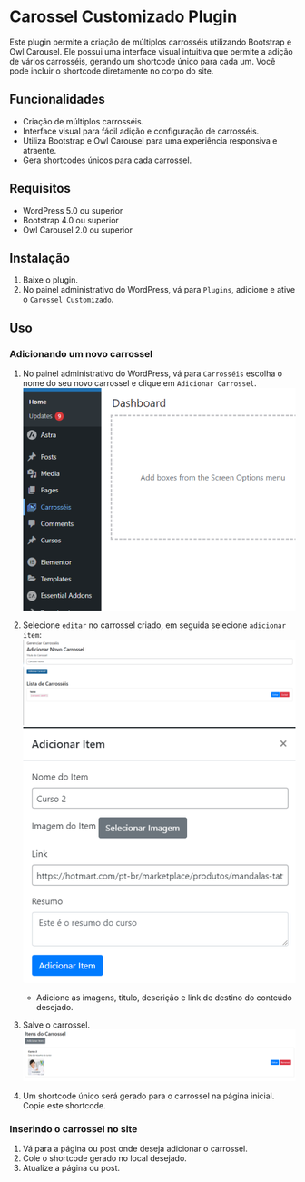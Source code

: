 # Carossel Customizado Plugin

Este plugin permite a criação de múltiplos carrosséis utilizando Bootstrap e Owl Carousel. Ele possui uma interface visual intuitiva que permite a adição de vários carrosséis, gerando um shortcode único para cada um. Você pode incluir o shortcode diretamente no corpo do site.

## Funcionalidades

- Criação de múltiplos carrosséis.
- Interface visual para fácil adição e configuração de carrosséis.
- Utiliza Bootstrap e Owl Carousel para uma experiência responsiva e atraente.
- Gera shortcodes únicos para cada carrossel.

## Requisitos

- WordPress 5.0 ou superior
- Bootstrap 4.0 ou superior
- Owl Carousel 2.0 ou superior

## Instalação

1. Baixe o plugin.
3. No painel administrativo do WordPress, vá para `Plugins`, adicione e ative o `Carossel Customizado`.

## Uso

### Adicionando um novo carrossel

1. No painel administrativo do WordPress, vá para `Carrosséis` escolha o nome do seu novo carrossel e clique em `Adicionar Carrossel`.
   <br>
 ![Adição de carrossel](imagens/toggle1.png)

3. Selecione `editar` no carrossel criado, em seguida selecione `adicionar item`:
 ![Adição de carrossel](imagens/adc%20carrossel.png)
 ![Adição de carrossel](imagens/adccarrossel2.png)
    - Adicione as imagens, titulo, descrição e link de destino do conteúdo desejado.
4. Salve o carrossel.
 ![Adição de carrossel](imagens/itemadc.png)
5. Um shortcode único será gerado para o carrossel na página inicial. Copie este shortcode.

### Inserindo o carrossel no site

1. Vá para a página ou post onde deseja adicionar o carrossel.
2. Cole o shortcode gerado no local desejado.
3. Atualize a página ou post.
